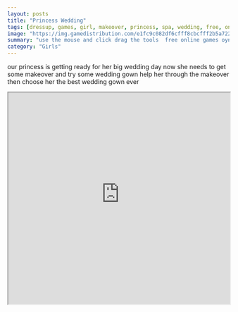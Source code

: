 ```yaml
---
layout: posts
title: "Princess Wedding"
tags: [dressup, games, girl, makeover, princess, spa, wedding, free, online, games, oyna, game, free, games, play, play, games]
image: "https://img.gamedistribution.com/e1fc9c082df6cfff8cbcfff2b5a722ef.jpg"
summary: "use the mouse and click drag the tools  free online games oyna game free games play play games"
category: "Girls"
---
```


our princess is getting ready for her big wedding day now she needs to get some makeover and try some wedding gown help her through the makeover then choose her the best wedding gown ever

<iframe width="100%" height="480px;" src="https://flash.gamedistribution.com?game=e1fc9c082df6cfff8cbcfff2b5a722ef"></iframe>